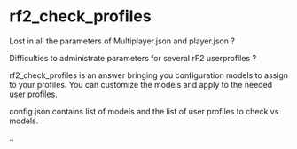 # rf2_check_profiles

Lost in all the parameters of Multiplayer.json and player.json ? 

Difficulties to administrate parameters for several rF2 userprofiles ?

rf2_check_profiles is an answer bringing you configuration models to assign to your profiles. You can customize the models and apply to the needed user profiles.

config.json contains list of models and the list of user profiles to check vs models.

..
